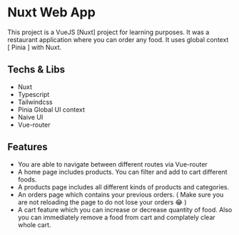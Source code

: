 # Nuxt Web App

This project is a VueJS [Nuxt] project for learning purposes. It was a restaurant application where you can order any food. It uses global context [ Pinia ] with Nuxt.

## Techs & Libs 

- Nuxt
- Typescript
- Tailwindcss
- Pinia Global UI context
- Naive UI
- Vue-router

## Features

- You are able to navigate between different routes via Vue-router
- A home page includes products. You can filter and add to cart different foods.
- A products page includes all different kinds of products and categories.
- An orders page which contains your previous orders. ( Make sure you are not reloading the page to do not lose your orders 😂 )
- A cart feature which you can increase or decrease quantity of food. Also you can immediately remove a food from cart and complately clear whole cart.
